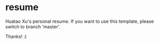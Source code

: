 # resume
Huatao Xu's personal resume. If you want to use this template, please switch to branch 'master'.

Thanks! :)